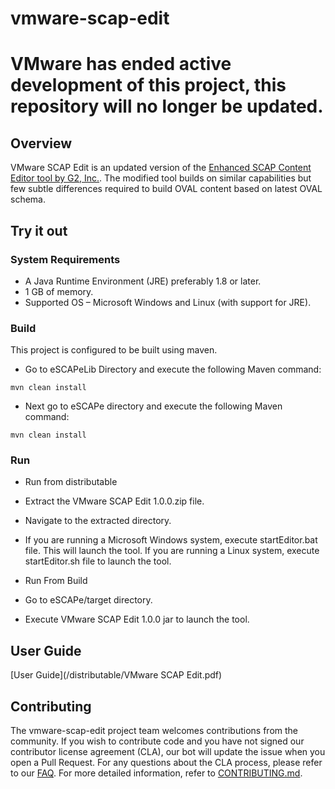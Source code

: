 

# vmware-scap-edit
# VMware has ended active development of this project, this repository will no longer be updated.

## Overview
VMware SCAP Edit is an updated version of the [Enhanced SCAP Content Editor tool by G2, Inc.](http://www.g2-inc.com/escape). The modified tool builds on similar capabilities but few subtle differences required to build OVAL content based on latest OVAL schema.

## Try it out

### System Requirements

* A Java Runtime Environment (JRE) preferably 1.8 or later.
* 1 GB of memory.
* Supported OS – Microsoft Windows and Linux (with support for JRE).

### Build
This project is configured to be built using maven.

* Go to eSCAPeLib Directory and execute the following Maven command:
```shell
mvn clean install
```	
* Next go to eSCAPe directory and execute the following Maven command:
```shell
mvn clean install
```

### Run
* Run from distributable
 * Extract the VMware SCAP Edit 1.0.0.zip file.
 * Navigate to the extracted directory.
 * If you are running a Microsoft Windows system, execute startEditor.bat file. This will launch the tool. If you are running a 
Linux system, execute startEditor.sh file to launch the tool.

* Run From Build
 * Go to eSCAPe/target directory. 
 * Execute VMware SCAP Edit 1.0.0 jar to launch the tool.

## User Guide

[User Guide](/distributable/VMware SCAP Edit.pdf)

## Contributing

The vmware-scap-edit project team welcomes contributions from the community. If you wish to contribute code and you have not
signed our contributor license agreement (CLA), our bot will update the issue when you open a Pull Request. For any
questions about the CLA process, please refer to our [FAQ](https://cla.vmware.com/faq). For more detailed information,
refer to [CONTRIBUTING.md](CONTRIBUTING.md).
